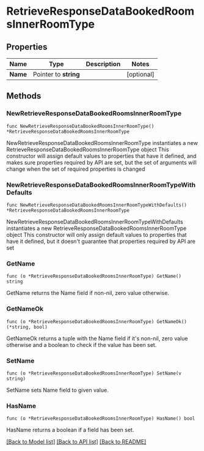 # RetrieveResponseDataBookedRoomsInnerRoomType

## Properties

Name | Type | Description | Notes
------------ | ------------- | ------------- | -------------
**Name** | Pointer to **string** |  | [optional] 

## Methods

### NewRetrieveResponseDataBookedRoomsInnerRoomType

`func NewRetrieveResponseDataBookedRoomsInnerRoomType() *RetrieveResponseDataBookedRoomsInnerRoomType`

NewRetrieveResponseDataBookedRoomsInnerRoomType instantiates a new RetrieveResponseDataBookedRoomsInnerRoomType object
This constructor will assign default values to properties that have it defined,
and makes sure properties required by API are set, but the set of arguments
will change when the set of required properties is changed

### NewRetrieveResponseDataBookedRoomsInnerRoomTypeWithDefaults

`func NewRetrieveResponseDataBookedRoomsInnerRoomTypeWithDefaults() *RetrieveResponseDataBookedRoomsInnerRoomType`

NewRetrieveResponseDataBookedRoomsInnerRoomTypeWithDefaults instantiates a new RetrieveResponseDataBookedRoomsInnerRoomType object
This constructor will only assign default values to properties that have it defined,
but it doesn't guarantee that properties required by API are set

### GetName

`func (o *RetrieveResponseDataBookedRoomsInnerRoomType) GetName() string`

GetName returns the Name field if non-nil, zero value otherwise.

### GetNameOk

`func (o *RetrieveResponseDataBookedRoomsInnerRoomType) GetNameOk() (*string, bool)`

GetNameOk returns a tuple with the Name field if it's non-nil, zero value otherwise
and a boolean to check if the value has been set.

### SetName

`func (o *RetrieveResponseDataBookedRoomsInnerRoomType) SetName(v string)`

SetName sets Name field to given value.

### HasName

`func (o *RetrieveResponseDataBookedRoomsInnerRoomType) HasName() bool`

HasName returns a boolean if a field has been set.


[[Back to Model list]](../README.md#documentation-for-models) [[Back to API list]](../README.md#documentation-for-api-endpoints) [[Back to README]](../README.md)


